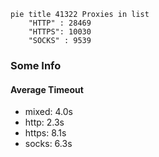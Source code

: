 
```mermaid
pie title 41322 Proxies in list
    "HTTP" : 28469
    "HTTPS": 10030
    "SOCKS" : 9539
```

### Some Info
#### Average Timeout

- mixed: 4.0s
- http: 2.3s
- https: 8.1s
- socks: 6.3s